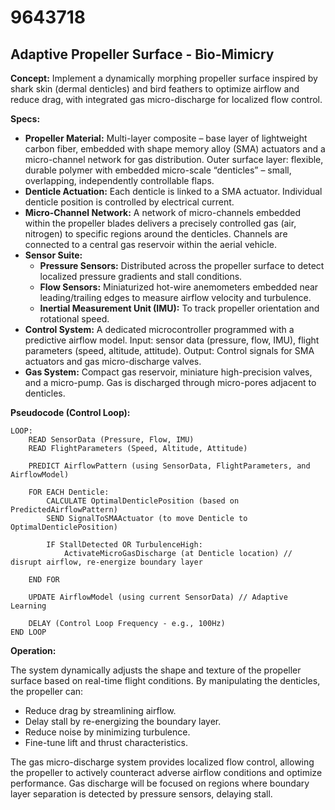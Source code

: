 # 9643718

## Adaptive Propeller Surface - Bio-Mimicry

**Concept:** Implement a dynamically morphing propeller surface inspired by shark skin (dermal denticles) and bird feathers to optimize airflow and reduce drag, with integrated gas micro-discharge for localized flow control.

**Specs:**

*   **Propeller Material:** Multi-layer composite – base layer of lightweight carbon fiber, embedded with shape memory alloy (SMA) actuators and a micro-channel network for gas distribution. Outer surface layer: flexible, durable polymer with embedded micro-scale “denticles” – small, overlapping, independently controllable flaps.
*   **Denticle Actuation:** Each denticle is linked to a SMA actuator. Individual denticle position is controlled by electrical current.
*   **Micro-Channel Network:** A network of micro-channels embedded within the propeller blades delivers a precisely controlled gas (air, nitrogen) to specific regions around the denticles. Channels are connected to a central gas reservoir within the aerial vehicle.
*   **Sensor Suite:**
    *   **Pressure Sensors:** Distributed across the propeller surface to detect localized pressure gradients and stall conditions.
    *   **Flow Sensors:** Miniaturized hot-wire anemometers embedded near leading/trailing edges to measure airflow velocity and turbulence.
    *   **Inertial Measurement Unit (IMU):** To track propeller orientation and rotational speed.
*   **Control System:** A dedicated microcontroller programmed with a predictive airflow model. Input: sensor data (pressure, flow, IMU), flight parameters (speed, altitude, attitude). Output: Control signals for SMA actuators and gas micro-discharge valves.
*   **Gas System:** Compact gas reservoir, miniature high-precision valves, and a micro-pump. Gas is discharged through micro-pores adjacent to denticles.

**Pseudocode (Control Loop):**

```
LOOP:
    READ SensorData (Pressure, Flow, IMU)
    READ FlightParameters (Speed, Altitude, Attitude)

    PREDICT AirflowPattern (using SensorData, FlightParameters, and AirflowModel)

    FOR EACH Denticle:
        CALCULATE OptimalDenticlePosition (based on PredictedAirflowPattern)
        SEND SignalToSMAActuator (to move Denticle to OptimalDenticlePosition)

        IF StallDetected OR TurbulenceHigh:
            ActivateMicroGasDischarge (at Denticle location) // disrupt airflow, re-energize boundary layer

    END FOR

    UPDATE AirflowModel (using current SensorData) // Adaptive Learning

    DELAY (Control Loop Frequency - e.g., 100Hz)
END LOOP
```

**Operation:**

The system dynamically adjusts the shape and texture of the propeller surface based on real-time flight conditions. By manipulating the denticles, the propeller can:

*   Reduce drag by streamlining airflow.
*   Delay stall by re-energizing the boundary layer.
*   Reduce noise by minimizing turbulence.
*   Fine-tune lift and thrust characteristics.

The gas micro-discharge system provides localized flow control, allowing the propeller to actively counteract adverse airflow conditions and optimize performance. Gas discharge will be focused on regions where boundary layer separation is detected by pressure sensors, delaying stall.